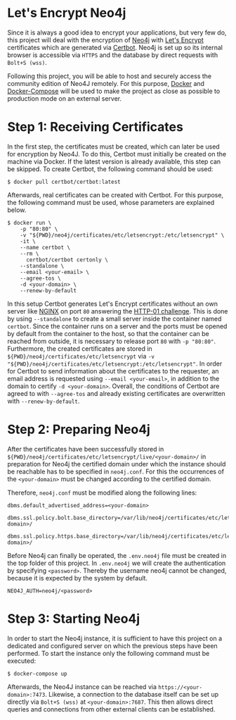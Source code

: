 # Let's Encrypt Neo4j

Since it is always a good idea to encrypt your applications, but very few do, this project will deal with the encryption
of [Neo4j](https://neo4j.com/) with [Let's Encrypt](https://letsencrypt.org/de/) certificates which are generated
via [Certbot](https://certbot.eff.org/). Neo4j is set up so its internal browser is accessible via `HTTPS` and the
database by direct requests with `Bolt+S (wss)`.

Following this project, you will be able to host and securely access the community edition of Neo4J remotely. For this
purpose, [Docker](https://www.docker.com/) and [Docker-Compose](https://docs.docker.com/compose/) will be used to make
the project as close as possible to production mode on an external server.

# Step 1: Receiving Certificates

In the first step, the certificates must be created, which can later be used for encryption by Neo4J. To do this,
Certbot must initially be created on the machine via Docker. If the latest version is already available, this step can
be skipped. To create Certbot, the following command should be used:

```
$ docker pull certbot/certbot:latest
```

Afterwards, real certificates can be created with Certbot. For this purpose, the following command must be used, whose
parameters are explained below.

```
$ docker run \
    -p "80:80" \
    -v "${PWD}/neo4j/certificates/etc/letsencrypt:/etc/letsencrypt" \
    -it \
    --name certbot \
    --rm \
      certbot/certbot certonly \
    --standalone \
    --email <your-email> \
    --agree-tos \
    -d <your-domain> \
    --renew-by-default
```

In this setup Certbot generates Let's Encrypt certificates without an own server
like [NGINX](https://github.com/wmnnd/nginx-certbot) on port `80` answering
the [HTTP-01 challenge](https://letsencrypt.org/de/docs/challenge-types/). This is done by using `--standalone` to
create a small server inside the container named `certbot`. Since the container runs on a server and the ports must be
opened by default from the container to the host, so that the container can be reached from outside, it is necessary to
release port `80` with `-p "80:80"`. Furthermore, the created certificates are stored
in `${PWD}/neo4j/certificates/etc/letsencrypt` via `-v "${PWD}/neo4j/certificates/etc/letsencrypt:/etc/letsencrypt"`. In
order for Certbot to send information about the certificates to the requester, an email address is requested
using `--email <your-email>`, in addition to the domain to certify `-d <your-domain>`. Overall, the conditions of
Certbot are agreed to with `--agree-tos` and already existing certificates are overwritten with `--renew-by-default`.

# Step 2: Preparing Neo4j

After the certificates have been successfully stored in `${PWD}/neo4j/certificates/etc/letsencrypt/live/<your-domain>/`
in preparation for Neo4j the certified domain under which the instance should be reachable has to be specified in
`neo4j.conf`. For this the occurrences of the `<your-domain>` must be changed according to the certified domain.

Therefore, `neo4j.conf` must be modified along the following lines:

```
dbms.default_advertised_address=<your-domain>
```

```
dbms.ssl.policy.bolt.base_directory=/var/lib/neo4j/certificates/etc/letsencrypt/live/<your-domain>/
```

```
dbms.ssl.policy.https.base_directory=/var/lib/neo4j/certificates/etc/letsencrypt/live/<your-domain>/
```

Before Neo4j can finally be operated, the `.env.neo4j` file must be created in the top folder of this project. In
`.env.neo4j` we will create the authentication by specifying `<password>`. Thereby the username neo4j cannot be changed,
because it is expected by the system by default.

```
NEO4J_AUTH=neo4j/<password>
```

# Step 3: Starting Neo4j

In order to start the Neo4j instance, it is sufficient to have this project on a dedicated and configured server on
which the previous steps have been performed. To start the instance only the following command must be executed:

```
$ docker-compose up
```

Afterwards, the Neo4J instance can be reached via `https://<your-domain>:7473`. Likewise, a connection to the database
itself can be set up directly via `Bolt+S (wss)` at `<your-domain>:7687`. This then allows direct queries and
connections from other external clients can be established.